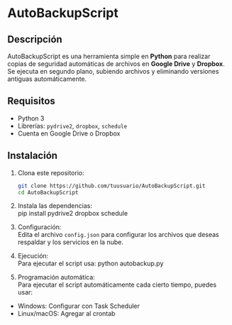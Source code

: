 # AutoBackupScript

## Descripción  
AutoBackupScript es una herramienta simple en **Python** para realizar copias de seguridad automáticas de archivos en **Google Drive** y **Dropbox**. Se ejecuta en segundo plano, subiendo archivos y eliminando versiones antiguas automáticamente.  

## Requisitos  
- Python 3  
- Librerías: `pydrive2`, `dropbox`, `schedule`  
- Cuenta en Google Drive o Dropbox  

## Instalación  
1. Clona este repositorio:  
   ```bash
   git clone https://github.com/tuusuario/AutoBackupScript.git
   cd AutoBackupScript

2. Instala las dependencias:  
pip install pydrive2 dropbox schedule

3. Configuración:  
Edita el archivo ``config.json`` para configurar los archivos que deseas respaldar y los servicios en la nube.

4. Ejecución:  
Para ejecutar el script usa: python autobackup.py

5. Programación automática:  
Para ejecutar el script automáticamente cada cierto tiempo, puedes usar:  
* Windows: Configurar con Task Scheduler
* Linux/macOS: Agregar al crontab

